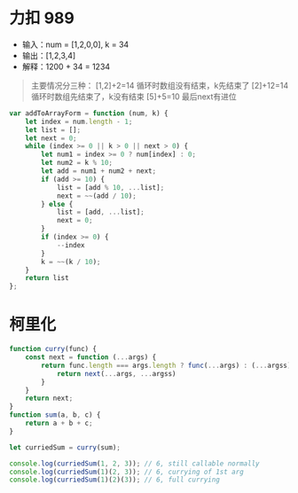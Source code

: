 # 力扣 989
- 输入：num = [1,2,0,0], k = 34 
- 输出：[1,2,3,4]
- 解释：1200 + 34 = 1234

> 主要情况分三种：
[1,2]+2=14     	循环时数组没有结束，k先结束了
[2]+12=14		循环时数组先结束了，k没有结束
[5]+5=10		最后next有进位

```js
var addToArrayForm = function (num, k) {
    let index = num.length - 1;
    let list = [];
    let next = 0;
    while (index >= 0 || k > 0 || next > 0) {
        let num1 = index >= 0 ? num[index] : 0;
        let num2 = k % 10;
        let add = num1 + num2 + next;
        if (add >= 10) {
            list = [add % 10, ...list];
            next = ~~(add / 10);
        } else {
            list = [add, ...list];
            next = 0;
        }
        if (index >= 0) {
            --index
        }
        k = ~~(k / 10);
    }
    return list
};
```

# 柯里化

```js
function curry(func) {
    const next = function (...args) {
        return func.length === args.length ? func(...args) : (...argss) => {
            return next(...args, ...argss)
        }
    }
    return next;
}
function sum(a, b, c) {
    return a + b + c;
}

let curriedSum = curry(sum);

console.log(curriedSum(1, 2, 3)); // 6, still callable normally
console.log(curriedSum(1)(2, 3)); // 6, currying of 1st arg
console.log(curriedSum(1)(2)(3)); // 6, full currying
```
